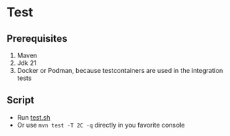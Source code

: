 # Test

## Prerequisites
1. Maven
2. Jdk 21
3. Docker or Podman, because testcontainers are used in the integration tests

## Script

- Run [test.sh](../scripts/test.sh)
- Or use ```mvn test -T 2C -q``` directly in you favorite console